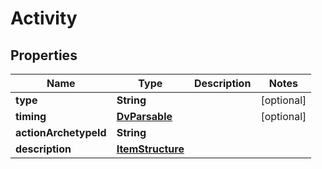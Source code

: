 

# Activity

## Properties

Name | Type | Description | Notes
------------ | ------------- | ------------- | -------------
**type** | **String** |  |  [optional]
**timing** | [**DvParsable**](DvParsable.md) |  |  [optional]
**actionArchetypeId** | **String** |  | 
**description** | [**ItemStructure**](ItemStructure.md) |  | 




